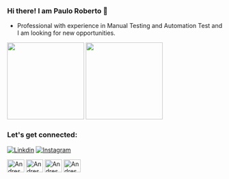 ### Hi there! I am Paulo Roberto 👋

- Professional with experience in Manual Testing and Automation Test and I am looking for new opportunities.

<div>

 <img height="180cm" src="https://github-readme-stats.vercel.app/api?username=PauloRoberto&show_icons=true&theme=dark"/>
  <img height="180cm" src="https://github-readme-stats.vercel.app/api/top-langs/?username=pauloroberto&layout=compact&theme=dark"/>
  
</div>

### Let's get connected:

[![Linkdin](https://img.shields.io/badge/LinkedIn-0077B5?style=for-the-badge&logo=linkedin&logoColor=white)]([(https://www.linkedin.com/in/paulo-r-a04a25278/))
[![Instagram](https://img.shields.io/badge/Instagram-E4405F?style=for-the-badge&logo=instagram&logoColor=white)]([(https://www.instagram.com/paulosince88/?img_index=2)])


<div>
  
  <img align="center" alt="Andressa-html" height="30" width="40" src="https://cdn.jsdelivr.net/gh/devicons/devicon/icons/html5/html5-original.svg"/>
  <img align="center" alt="Andressa-html" height="30" width="40" src="https://cdn.jsdelivr.net/gh/devicons/devicon/icons/css3/css3-original.svg" />
  <img align="center" alt="Andressa-html" height="30" width="40" src="https://cdn.jsdelivr.net/gh/devicons/devicon/icons/javascript/javascript-original.svg"/>
   <img align="center" alt="Andressa-html" height="30" width="40" src="https://cdn.jsdelivr.net/gh/devicons/devicon/icons/selenium/selenium-original.svg" />
   
  
</div>
